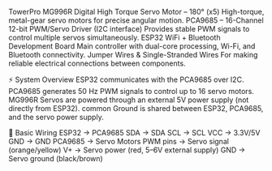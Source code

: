 TowerPro MG996R Digital High Torque Servo Motor – 180° (x5)
High-torque, metal-gear servo motors for precise angular motion.
PCA9685 – 16-Channel 12-bit PWM/Servo Driver (I2C interface)
Provides stable PWM signals to control multiple servos simultaneously.
ESP32 WiFi + Bluetooth Development Board
Main controller with dual-core processing, Wi-Fi, and Bluetooth connectivity.
Jumper Wires & Single-Stranded Wires
For making reliable electrical connections between components.

⚡ System Overview
ESP32 communicates with the PCA9685 over I2C.
PCA9685 generates 50 Hz PWM signals to control up to 16 servo motors.
MG996R Servos are powered through an external 5V power supply (not directly from ESP32).
common Ground is shared between ESP32, PCA9685, and the servo power supply.

🔌 Basic Wiring
ESP32 → PCA9685
SDA → SDA
SCL → SCL
VCC → 3.3V/5V
GND → GND
PCA9685 → Servo Motors
PWM pins → Servo signal (orange/yellow)
V+ → Servo power (red, 5–6V external supply)
GND → Servo ground (black/brown)
